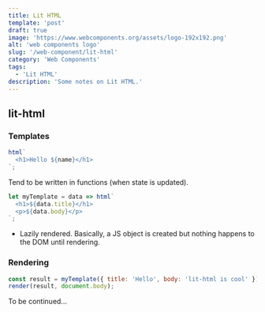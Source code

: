 ```yaml
---
title: Lit HTML
template: 'post'
draft: true
image: 'https://www.webcomponents.org/assets/logo-192x192.png'
alt: 'web components logo'
slug: '/web-component/lit-html'
category: 'Web Components'
tags:
  - 'Lit HTML'
description: 'Some notes on Lit HTML.'
---
```


## lit-html

### Templates

```js
html`
  <h1>Hello ${name}</h1>
`;
```

Tend to be written in functions (when state is updated).

```js
let myTemplate = data => html`
  <h1>${data.title}</h1>
  <p>${data.body}</p>
`;
```

- Lazily rendered. Basically, a JS object is created but nothing happens to the DOM until rendering.

### Rendering

```js
const result = myTemplate({ title: 'Hello', body: 'lit-html is cool' });
render(result, document.body);
```

To be continued...
